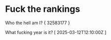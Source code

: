 # Fuck the rankings

Who the hell am I?
{ 32583177 }

What fucking year is it?
[ 2025-03-12T12:10:00Z ]
